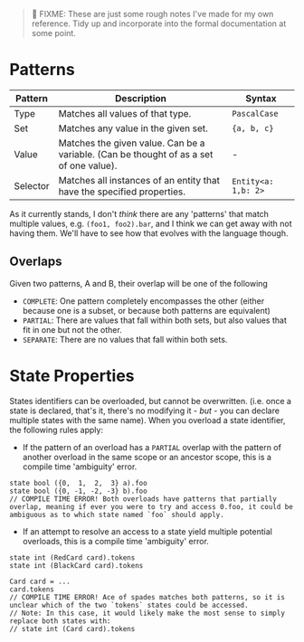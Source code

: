 > 🚧 FIXME: These are just some rough notes I've made for my own reference. Tidy up and incorporate into the formal documentation at some point.

# Patterns

| Pattern  | Description                                                                            | Syntax              |
| -------- | -------------------------------------------------------------------------------------- | ------------------- |
| Type     | Matches all values of that type.                                                       | `PascalCase`        |
| Set      | Matches any value in the given set.                                                    | `{a, b, c}`         |
| Value    | Matches the given value. Can be a variable. (Can be thought of as a set of one value). | -                   |
| Selector | Matches all instances of an entity that have the specified properties.                 | `Entity<a: 1,b: 2>` |

As it currently stands, I don't _think_ there are any 'patterns' that match multiple values, e.g. `(foo1, foo2).bar`, and I think we can get away with not having them. We'll have to see how that evolves with the language though.

## Overlaps

Given two patterns, A and B, their overlap will be one of the following

-   `COMPLETE`: One pattern completely encompasses the other (either because one is a subset, or because both patterns are equivalent)
-   `PARTIAL`: There are values that fall within both sets, but also values that fit in one but not the other.
-   `SEPARATE`: There are no values that fall within both sets.

# State Properties

States identifiers can be overloaded, but cannot be overwritten. (i.e. once a state is declared, that's it, there's no modifying it - _but_ - you can declare multiple states with the same name). When you overload a state identifier, the following rules apply:

-   If the pattern of an overload has a `PARTIAL` overlap with the pattern of another overload in the same scope or an ancestor scope, this is a compile time 'ambiguity' error.

```gambit
state bool ({0,  1,  2,  3} a).foo
state bool ({0, -1, -2, -3} b).foo
// COMPILE TIME ERROR! Both overloads have patterns that partially overlap, meaning if ever you were to try and access 0.foo, it could be ambiguous as to which state named `foo` should apply.
```

-   If an attempt to resolve an access to a state yield multiple potential overloads, this is a compile time 'ambiguity' error.

```gambit
state int (RedCard card).tokens
state int (BlackCard card).tokens

Card card = ...
card.tokens
// COMPILE TIME ERROR! Ace of spades matches both patterns, so it is unclear which of the two `tokens` states could be accessed.
// Note: In this case, it would likely make the most sense to simply replace both states with:
// state int (Card card).tokens
```
